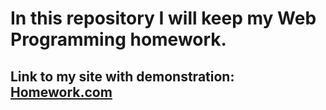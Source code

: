 <h1>In this repository I will keep my Web Programming homework.<br></h1>
<h2>Link to my site with demonstration: <a href="http://n77165va.beget.tech">Homework.com</a></h2>
